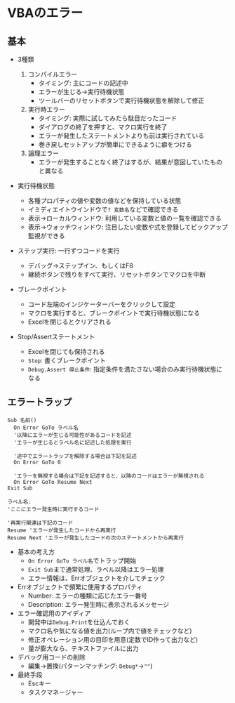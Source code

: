# VBAのエラー

## 基本

- 3種類
  1. コンパイルエラー
     - タイミング: 主にコードの記述中
     - エラーが生じる→実行待機状態
     - ツールバーのリセットボタンで実行待機状態を解除して修正
  2. 実行時エラー
     - タイミング: 実際に試してみたら駄目だったコード
     - ダイアログの終了を押すと、マクロ実行を終了
     - エラーが発生したステートメントよりも前は実行されている
     - 巻き戻しセットアップが簡単にできるように癖をつける
  3. 論理エラー
     - エラーが発生することなく終了はするが、結果が意図していたものと異なる

- 実行待機状態
  - 各種プロパティの値や変数の値などを保持している状態
  - イミディエイトウインドウで`? 変数名`などで確認できる
  - 表示→ローカルウィンドウ: 利用している変数と値の一覧を確認できる
  - 表示→ウォッチウィンドウ: 注目したい変数や式を登録してピックアップ監視ができる
- ステップ実行: 一行ずつコードを実行
  - デバッグ→ステップイン、もしくはF8
  - 継続ボタンで残りをすべて実行、リセットボタンでマクロを中断
- ブレークポイント
  - コード左端のインジケーターバーをクリックして設定
  - マクロを実行すると、ブレークポイントで実行待機状態になる
  - Excelを閉じるとクリアされる
- Stop/Assertステートメント
  - Excelを閉じても保持される
  - `Stop`: 書くブレークポイント
  - `Debug.Assert 停止条件`: 指定条件を満たさない場合のみ実行待機状態になる

## エラートラップ

```vba
Sub 名前()
  On Error GoTo ラベル名
  '以降にエラーが生じる可能性があるコードを記述
  'エラーが生じるとラベル名に記述した処理を実行
  
  '途中でエラートラップを解除する場合は下記を記述
  On Error GoTo 0
  
  'エラーを無視する場合は下記を記述すると、以降のコードはエラーが無視される
  On Error GoTo Resume Next
Exit Sub

ラベル名:
'ここにエラー発生時に実行するコード

'再実行関連は下記のコード
Resume 'エラーが発生したコードから再実行
Resume Next 'エラーが発生したコードの次のステートメントから再実行
```

- 基本の考え方
  - `On Error GoTo ラベル名`でトラップ開始
  - `Exit Sub`まで通常処理、ラベル以降はエラー処理
  - エラー情報は、Errオブジェクトを介してチェック
- Errオブジェクトで頻繁に使用するプロパティ
  - Number: エラーの種類に応じたエラー番号
  - Description: エラー発生時に表示されるメッセージ
- エラー確認用のアイディア
  - 開発中は`Debug.Print`を仕込んでおく
  - マクロ名や気になる値を出力(ループ内で値をチェックなど)
  - 修正オペレーション用の目印を用意(定数でID作って出力など)
  - 量が膨大なら、テキストファイルに出力
- デバッグ用コードの削除
  - 編集→置換(パターンマッチング: `Debug*`→`""`)
- 最終手段
  - Escキー
  - タスクマネージャー
